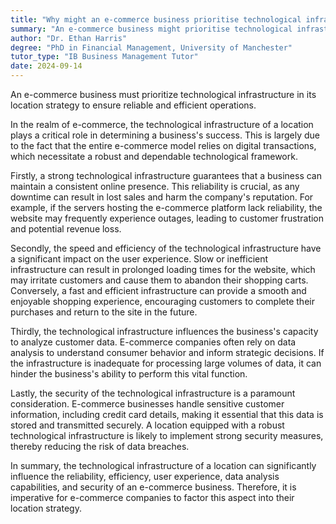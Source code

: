 ```yaml
---
title: "Why might an e-commerce business prioritise technological infrastructure in its location strategy?"
summary: "An e-commerce business might prioritise technological infrastructure in its location strategy to ensure reliable and efficient operations."
author: "Dr. Ethan Harris"
degree: "PhD in Financial Management, University of Manchester"
tutor_type: "IB Business Management Tutor"
date: 2024-09-14
---
```


An e-commerce business must prioritize technological infrastructure in its location strategy to ensure reliable and efficient operations.

In the realm of e-commerce, the technological infrastructure of a location plays a critical role in determining a business's success. This is largely due to the fact that the entire e-commerce model relies on digital transactions, which necessitate a robust and dependable technological framework.

Firstly, a strong technological infrastructure guarantees that a business can maintain a consistent online presence. This reliability is crucial, as any downtime can result in lost sales and harm the company's reputation. For example, if the servers hosting the e-commerce platform lack reliability, the website may frequently experience outages, leading to customer frustration and potential revenue loss.

Secondly, the speed and efficiency of the technological infrastructure have a significant impact on the user experience. Slow or inefficient infrastructure can result in prolonged loading times for the website, which may irritate customers and cause them to abandon their shopping carts. Conversely, a fast and efficient infrastructure can provide a smooth and enjoyable shopping experience, encouraging customers to complete their purchases and return to the site in the future.

Thirdly, the technological infrastructure influences the business's capacity to analyze customer data. E-commerce companies often rely on data analysis to understand consumer behavior and inform strategic decisions. If the infrastructure is inadequate for processing large volumes of data, it can hinder the business's ability to perform this vital function.

Lastly, the security of the technological infrastructure is a paramount consideration. E-commerce businesses handle sensitive customer information, including credit card details, making it essential that this data is stored and transmitted securely. A location equipped with a robust technological infrastructure is likely to implement strong security measures, thereby reducing the risk of data breaches.

In summary, the technological infrastructure of a location can significantly influence the reliability, efficiency, user experience, data analysis capabilities, and security of an e-commerce business. Therefore, it is imperative for e-commerce companies to factor this aspect into their location strategy.
    